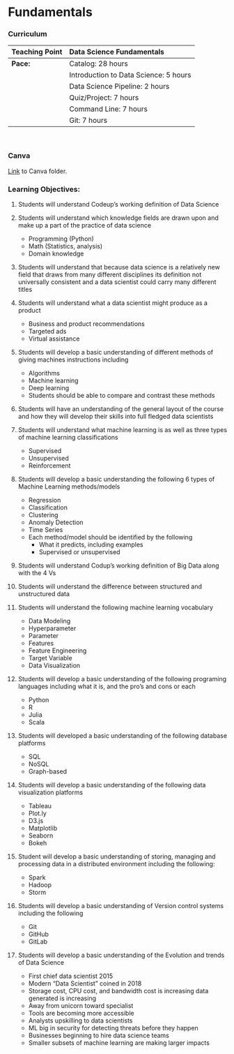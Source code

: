 # Fundamentals

### Curriculum

| Teaching Point     |  Data Science Fundamentals                         |
|:-------------------|:---------------------------------------------------|
| <b>Pace:</b>       |  Catalog: 28 hours                                 |
|                    |  Introduction to Data Science: 5 hours             |                 
|                    |  Data Science Pipeline: 2 hours                    |
|                    |  Quiz/Project: 7 hours                             |
|                    |  Command Line: 7 hours                             |
|                    |  Git: 7 hours                                      |

<br>

### Canva

[Link](https://www.canva.com/folder/FAFkgbI6iss) to Canva folder.

### Learning Objectives:

1. Students will understand Codeup’s working definition of Data Science

2. Students will understand which knowledge fields are drawn upon and make up a part of the practice of data science
    - Programming (Python)
    - Math (Statistics, analysis)
    - Domain knowledge

3. Students will understand that because data science is a relatively new field that draws from many different disciplines its definition not universally consistent and a data scientist could carry many different titles

4. Students will understand what a data scientist might produce as a product
    - Business and product recommendations
    - Targeted ads
    - Virtual assistance

5. Students will develop a basic understanding of different methods of giving machines instructions including
    - Algorithms
    - Machine learning 
    - Deep learning
    - Students should be able to compare and contrast these methods

6. Students will have an understanding of the general layout of the course and how they will develop their skills into full fledged data scientists

7. Students will understand what machine learning is as well as three types of machine learning classifications
    - Supervised
    - Unsupervised
    - Reinforcement

10. Students will develop a basic understanding the following 6 types of Machine Learning methods/models
    - Regression
    - Classification
    - Clustering
    - Anomaly Detection
    - Time Series
    - Each method/model should be identified by the following
        - What it predicts, including examples
        - Supervised or unsupervised

11. Students will understand Codup’s working definition of Big Data along with the 4 Vs

12. Students will understand the difference between structured and unstructured data

13. Students will understand the following machine learning vocabulary
    - Data Modeling
    - Hyperparameter
    - Parameter
    - Features
    - Feature Engineering
    - Target Variable
    - Data Visualization

14. Students will develop a basic understanding of the following programing languages including what it is, and the pro’s and cons or each
    - Python
    - R
    - Julia
    - Scala

15. Students will developed a basic understanding of the following database platforms
    - SQL
    - NoSQL
    - Graph-based

16. Students will develop a basic understanding of the following data visualization platforms
    - Tableau
    - Plot.ly
    - D3.js
    - Matplotlib
    - Seaborn
    - Bokeh 

17. Student will develop a basic understanding of storing, managing and processing data in a distributed environment including the following:
    - Spark
    - Hadoop
    - Storm

18. Students will develop a basic understanding of Version control systems including the following
    - Git
    - GitHub
    - GitLab

19. Students will develop a basic understanding of the Evolution and trends of Data Science
    - First chief data scientist 2015
    - Modern “Data Scientist” coined in 2018
    - Storage cost, CPU cost, and bandwidth cost is increasing data generated is increasing
    - Away from unicorn toward specialist
    - Tools are becoming more accessible
    - Analysts upskilling to data scientists
    - ML big in security for detecting threats before they happen
    - Businesses beginning to hire data science teams 
    - Smaller subsets of machine learning are making larger impacts 
